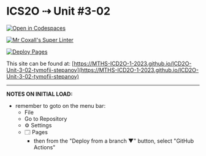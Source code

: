 # ICS2O ⇢ Unit #3-02

[![Open in Codespaces](https://classroom.github.com/assets/launch-codespace-7f7980b617ed060a017424585567c406b6ee15c891e84e1186181d67ecf80aa0.svg)](https://classroom.github.com/open-in-codespaces?assignment_repo_id=14584832)

[![Mr Coxall's Super Linter](https://github.com/MTHS-ICD2O-1-2023/ICD2O-Unit-3-02-tymofii-stepanov/workflows/Mr%20Coxall's%20Super%20Linter/badge.svg)](https://github.com/MTHS-ICD2O-1-2023/ICD2O-Unit-3-02-tymofii-stepanov/actions)

[![Deploy Pages](https://github.com/MTHS-ICD2O-1-2023/ICD2O-Unit-3-02-tymofii-stepanov/workflows/Deploy%20Pages/badge.svg)](https://github.com/MTHS-ICD2O-1-2023/ICD2O-Unit-3-02-tymofii-stepanov/actions)

This site can be found at: [https://MTHS-ICD2O-1-2023.github.io/ICD2O-Unit-3-02-tymofii-stepanov](https://MTHS-ICD2O-1-2023.github.io/ICD2O-Unit-3-02-tymofii-stepanov)

---

**NOTES ON INITIAL LOAD:**
- remember to goto on the menu bar:
  - File
  - Go to Repository
  - ⚙ Settings
  - 🗔 Pages
    - then from the "Deploy from a branch ▼" button, select "GitHub Actions"
